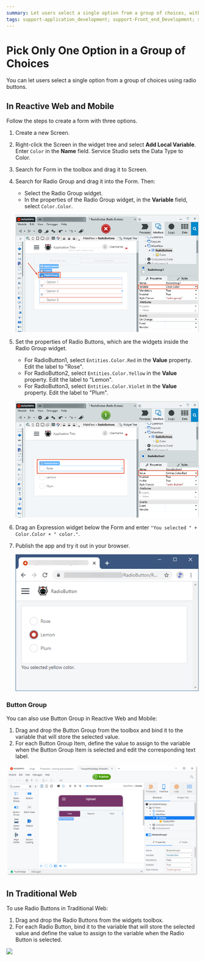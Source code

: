 ```yaml
---
summary: Let users select a single option from a group of choices, with the Radio Group widget.
tags: support-application_development; support-Front_end_Development; support-Mobile_Apps; support-webapps
---
```


# Pick Only One Option in a Group of Choices

You can let users select a single option from a group of choices using radio buttons.

## In Reactive Web and Mobile

Follow the steps to create a form with three options.

1. Create a new Screen.
1. Right-click the Screen in the widget tree and select **Add Local Variable**. Enter `Color` in the **Name** field. Service Studio sets the Data Type to Color.

1. Search for Form in the toolbox and drag it to Screen.
1. Search for Radio Group and drag it into the Form. Then:

    * Select the Radio Group widget.
    * In the properties of the Radio Group widget, in the **Variable** field, select `Color.Color`.

    ![Radio Group properties](images/radio-group-ss.png?width=700)

1. Set the properties of Radio Buttons, which are the widgets inside the Radio Group widget.

    * For RadioButton1, select `Entities.Color.Red` in the **Value** property. Edit the label to "Rose".
    * For RadioButton2, select `Entities.Color.Yellow` in the **Value** property. Edit the label to "Lemon".
    * For RadioButton3, select `Entities.Color.Violet` in the **Value** property. Edit the label to "Plum".

    ![Radio Button](images/radio-button-ss.png?width=700)

1. Drag an Expression widget below the Form and enter `"You selected " + Color.Color + " color."`.

1. Publish the app and try it out in your browser.
    
    ![Radio Button in browser](images/radio-button-preview.png?width=500)



### Button Group

You can also use Button Group in Reactive Web and Mobile:

1. Drag and drop the Button Group from the toolbox and bind it to the variable that will store the selected value. 
1. For each Button Group Item, define the value to assign to the variable when the Button Group Item is selected and edit the corresponding text label. 

![](images/button-group-1.png?width=750)

## In Traditional Web

To use Radio Buttons in Traditional Web:

1. Drag and drop the Radio Buttons from the widgets toolbox. 
1. For each Radio Button, bind it to the variable that will store the selected value and define the value to assign to the variable when the Radio Button is selected. 

![](images/button-group-2.png?width=750)
